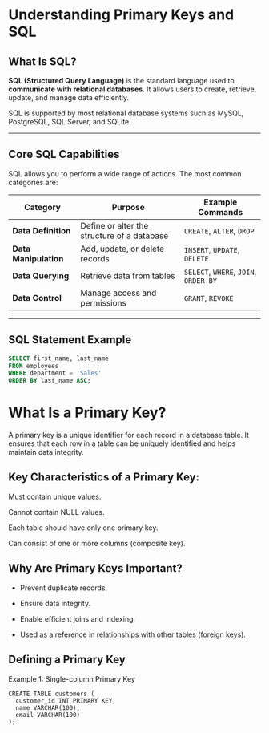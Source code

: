# Understanding Primary Keys and SQL

## What Is SQL?

**SQL (Structured Query Language)** is the standard language used to **communicate with relational databases**. It allows users to create, retrieve, update, and manage data efficiently.

SQL is supported by most relational database systems such as MySQL, PostgreSQL, SQL Server, and SQLite.

---

## Core SQL Capabilities

SQL allows you to perform a wide range of actions. The most common categories are:

| Category             | Purpose                                      | Example Commands                        |
|----------------------|----------------------------------------------|------------------------------------------|
| **Data Definition**  | Define or alter the structure of a database  | `CREATE`, `ALTER`, `DROP`               |
| **Data Manipulation**| Add, update, or delete records               | `INSERT`, `UPDATE`, `DELETE`            |
| **Data Querying**    | Retrieve data from tables                    | `SELECT`, `WHERE`, `JOIN`, `ORDER BY`   |
| **Data Control**     | Manage access and permissions                | `GRANT`, `REVOKE`                        |

---

## SQL Statement Example

```sql
SELECT first_name, last_name
FROM employees
WHERE department = 'Sales'
ORDER BY last_name ASC;

```

# What Is a Primary Key?  
A primary key is a unique identifier for each record in a database table. It ensures that each row in a table can be uniquely identified and helps maintain data integrity.  

## Key Characteristics of a Primary Key:   
Must contain unique values.  

Cannot contain NULL values.  

Each table should have only one primary key.  

Can consist of one or more columns (composite key).  

## Why Are Primary Keys Important?    
- Prevent duplicate records.   

- Ensure data integrity.  

- Enable efficient joins and indexing.

- Used as a reference in relationships with other tables (foreign keys).

## Defining a Primary Key  
Example 1: Single-column Primary Key  
```
CREATE TABLE customers (
  customer_id INT PRIMARY KEY,
  name VARCHAR(100),
  email VARCHAR(100)
);
```



